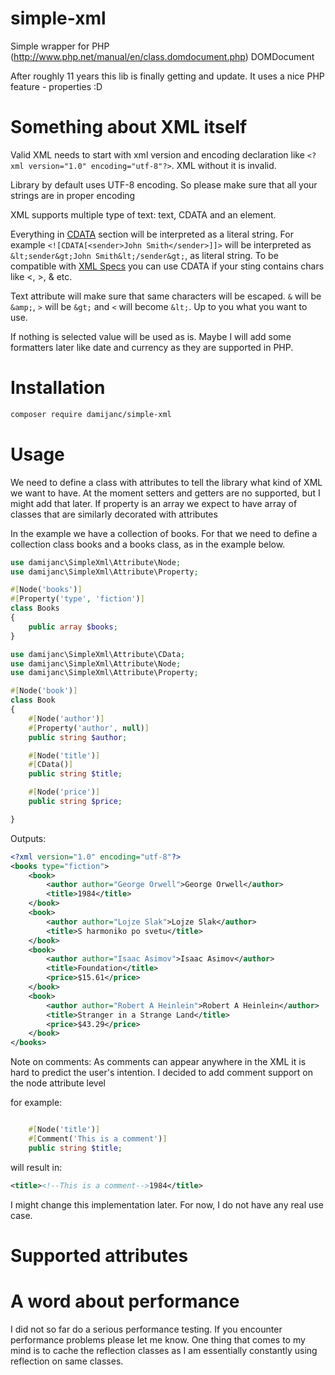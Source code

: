 simple-xml
==========

Simple wrapper for PHP (http://www.php.net/manual/en/class.domdocument.php) DOMDocument

After roughly 11 years this lib is finally getting and update. It uses a nice PHP feature - properties :D

# Something about XML itself
Valid XML needs to start with xml version and encoding declaration like ```<?xml version="1.0" encoding="utf-8"?>```. XML without it is invalid.

Library by default uses UTF-8 encoding. So please make sure that all your strings are in proper encoding

XML supports multiple type of text: text, CDATA and an element. 

Everything in [CDATA](https://en.wikipedia.org/wiki/CDATA) section will be interpreted as a literal string. For example ```<![CDATA[<sender>John Smith</sender>]]>``` 
will be interpreted as ```&lt;sender&gt;John Smith&lt;/sender&gt;```, as literal string. To be compatible with [XML Specs](https://www.w3.org/TR/xml/#syntax) you can use CDATA if your sting contains chars like <, >, & etc.

Text attribute will make sure that same characters will be escaped. ```&``` will be ```&amp;```, ```>``` will be ```&gt;``` and ```<``` will become ```&lt;```. Up to you what you want to use.

If nothing is selected value will be used as is. Maybe I will add some formatters later like date and currency as they are supported in PHP.

# Installation

```bash
composer require damijanc/simple-xml
```

# Usage

We need to define a class with attributes to tell the library what kind of XML we want to have. At the moment setters and getters are no supported, but I might add that later. If property is an array we expect to have array of classes that are similarly decorated with attributes

In the example we have a collection of books. For that we need to define a collection class books and a books class, as in the example below.

```php
use damijanc\SimpleXml\Attribute\Node;
use damijanc\SimpleXml\Attribute\Property;

#[Node('books')]
#[Property('type', 'fiction')]
class Books
{
    public array $books;
}
```


```php
use damijanc\SimpleXml\Attribute\CData;
use damijanc\SimpleXml\Attribute\Node;
use damijanc\SimpleXml\Attribute\Property;

#[Node('book')]
class Book
{
    #[Node('author')]
    #[Property('author', null)]
    public string $author;

    #[Node('title')]
    #[CData()]
    public string $title;

    #[Node('price')]
    public string $price;

}
```


Outputs:
```xml
<?xml version="1.0" encoding="utf-8"?>
<books type="fiction">
    <book>
        <author author="George Orwell">George Orwell</author>
        <title>1984</title>
    </book>
    <book>
        <author author="Lojze Slak">Lojze Slak</author>
        <title>S harmoniko po svetu</title>
    </book>
    <book>
        <author author="Isaac Asimov">Isaac Asimov</author>
        <title>Foundation</title>
        <price>$15.61</price>
    </book>
    <book>
        <author author="Robert A Heinlein">Robert A Heinlein</author>
        <title>Stranger in a Strange Land</title>
        <price>$43.29</price>
    </book>
</books>
```

Note on comments:
As comments can appear anywhere in the XML it is hard to predict the user's intention. I decided to add comment support on the node attribute level

for example:
```php

    #[Node('title')]
    #[Comment('This is a comment')]
    public string $title;
```

will result in:

```xml
<title><!--This is a comment-->1984</title>
```

I might change this implementation later. For now, I do not have any real use case.

# Supported attributes

# A word about performance

I did not so far do a serious performance testing. If you encounter performance problems please let me know. 
One thing that comes to my mind is to cache the reflection classes as I am essentially constantly using reflection on same classes. 


